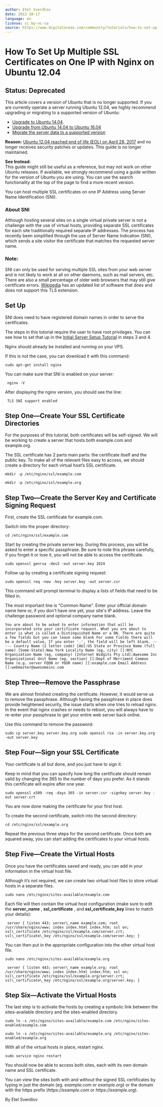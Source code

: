 ```yaml
---
author: Etel Sverdlov
date: 2012-10-17
language: en
license: cc by-nc-sa
source: https://www.digitalocean.com/community/tutorials/how-to-set-up-multiple-ssl-certificates-on-one-ip-with-nginx-on-ubuntu-12-04
---
```


# How To Set Up Multiple SSL Certificates on One IP with Nginx on Ubuntu 12.04

## **Status:** Deprecated

This article covers a version of Ubuntu that is no longer supported. If you are currently operate a server running Ubuntu 12.04, we highly recommend upgrading or migrating to a supported version of Ubuntu:

- [Upgrade to Ubuntu 14.04](how-to-upgrade-ubuntu-12-04-lts-to-ubuntu-14-04-lts).
- [Upgrade from Ubuntu 14.04 to Ubuntu 16.04](how-to-upgrade-to-ubuntu-16-04-lts)
- [Migrate the server data to a supported version](how-to-migrate-linux-servers-part-1-system-preparation)

**Reason:** [Ubuntu 12.04 reached end of life (EOL) on April 28, 2017](https://lists.ubuntu.com/archives/ubuntu-announce/2017-March/000218.html) and no longer receives security patches or updates. This guide is no longer maintained.

**See Instead:**  
 This guide might still be useful as a reference, but may not work on other Ubuntu releases. If available, we strongly recommend using a guide written for the version of Ubuntu you are using. You can use the search functionality at the top of the page to find a more recent version.

You can host multiple SSL certificates on one IP Address using Server Name Identification (SNI).

### About SNI

Although hosting several sites on a single virtual private server is not a challenge with the use of virtual hosts, providing separate SSL certificates for each site traditionally required separate IP addresses. The process has recently been simplified through the use of Server Name Indication (SNI), which sends a site visitor the certificate that matches the requested server name.

### Note:

SNI can only be used for serving multiple SSL sites from your web server and is not likely to work at all on other daemons, such as mail servers, etc. There are also a small percentage of older web browsers that may still give certificate errors. [Wikipedia](http://en.wikipedia.org/wiki/Server_Name_Indication#Support) has an updated list of software that does and does not support this TLS extension.

## Set Up

SNI does need to have registered domain names in order to serve the certificates.

The steps in this tutorial require the user to have root privileges. You can see how to set that up in the [Initial Server Setup Tutorial](https://www.digitalocean.com/community/articles/initial-server-setup-with-ubuntu-12-04) in steps 3 and 4.

Nginx should already be installed and running on your VPS.

If this is not the case, you can download it with this command:

    sudo apt-get install nginx

You can make sure that SNI is enabled on your server:

     nginx -V

After displaying the nginx version, you should see the line:

     TLS SNI support enabled

## Step One—Create Your SSL Certificate Directories

For the purposes of this tutorial, both certificates will be self-signed. We will be working to create a server that hosts both example.com and example.org.

The SSL certificate has 2 parts main parts: the certificate itself and the public key. To make all of the relevant files easy to access, we should create a directory for each virtual host’s SSL certificate.

    mkdir -p /etc/nginx/ssl/example.com

    mkdir -p /etc/nginx/ssl/example.org

## Step Two—Create the Server Key and Certificate Signing Request

First, create the SSL certificate for example.com.

Switch into the proper directory:

    cd /etc/nginx/ssl/example.com

Start by creating the private server key. During this process, you will be asked to enter a specific passphrase. Be sure to note this phrase carefully, if you forget it or lose it, you will not be able to access the certificate.

    sudo openssl genrsa -des3 -out server.key 1024

Follow up by creating a certificate signing request:

    sudo openssl req -new -key server.key -out server.csr

This command will prompt terminal to display a lists of fields that need to be filled in.

The most important line is "Common Name". Enter your official domain name here or, if you don't have one yet, your site's IP address. Leave the challenge password and optional company name blank.

    You are about to be asked to enter information that will be incorporated into your certificate request. What you are about to enter is what is called a Distinguished Name or a DN. There are quite a few fields but you can leave some blank For some fields there will be a default value, If you enter '.', the field will be left blank. ----- Country Name (2 letter code) [AU]:US State or Province Name (full name) [Some-State]:New York Locality Name (eg, city) []:NYC Organization Name (eg, company) [Internet Widgits Pty Ltd]:Awesome Inc Organizational Unit Name (eg, section) []:Dept of Merriment Common Name (e.g. server FQDN or YOUR name) []:example.com Email Address []:webmaster@awesomeinc.com

## Step Three—Remove the Passphrase

We are almost finished creating the certificate. However, it would serve us to remove the passphrase. Although having the passphrase in place does provide heightened security, the issue starts when one tries to reload nginx. In the event that nginx crashes or needs to reboot, you will always have to re-enter your passphrase to get your entire web server back online.

Use this command to remove the password:

    sudo cp server.key server.key.org sudo openssl rsa -in server.key.org -out server.key

## Step Four—Sign your SSL Certificate

Your certificate is all but done, and you just have to sign it.

Keep in mind that you can specify how long the certificate should remain valid by changing the 365 to the number of days you prefer. As it stands this certificate will expire after one year.

    sudo openssl x509 -req -days 365 -in server.csr -signkey server.key -out server.crt

You are now done making the certificate for your first host.

To create the second certificate, switch into the second directory:

    cd /etc/nginx/ssl/example.org

Repeat the previous three steps for the second certificate. Once both are squared away, you can start adding the certificates to your virtual hosts.

## Step Five—Create the Virtual Hosts

Once you have the certificates saved and ready, you can add in your information in the virtual host file.

Although it’s not required, we can create two virtual host files to store virtual hosts in a separate files.

    sudo nano /etc/nginx/sites-available/example.com

Each file will then contain the virtual host configuration (make sure to edit the **server\_name** , **ssl\_certificate** , and **ssl\_certificate\_key** lines to match your details):

     server { listen 443; server\_name example.com; root /usr/share/nginx/www; index index.html index.htm; ssl on; ssl\_certificate /etc/nginx/ssl/example.com/server.crt; ssl\_certificate\_key /etc/nginx/ssl/example.com/server.key; }

You can then put in the appropriate configuration into the other virtual host file.

    sudo nano /etc/nginx/sites-available/example.org

     server { listen 443; server\_name example.org; root /usr/share/nginx/www; index index.html index.htm; ssl on; ssl\_certificate /etc/nginx/ssl/example.org/server.crt; ssl\_certificate\_key /etc/nginx/ssl/example.org/server.key; }

## Step Six—Activate the Virtual Hosts

The last step is to activate the hosts by creating a symbolic link between the sites-available directory and the sites-enabled directory.

    sudo ln -s /etc/nginx/sites-available/example.com /etc/nginx/sites-enabled/example.com

    sudo ln -s /etc/nginx/sites-available/example.org /etc/nginx/sites-enabled/example.org

With all of the virtual hosts in place, restart nginx.

    sudo service nginx restart

You should now be able to access both sites, each with its own domain name and SSL certificate.

You can view the sites both with and without the signed SSL certificates by typing in just the domain (eg. _example.com_ or _example.org_) or the domain with the https prefix (_https://example.com_ or _https://example.org_).

By Etel Sverdlov
